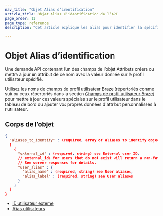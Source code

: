 ```yaml
---
nav_title: "Objet Alias d’identification"
article_title: Objet Alias d’identification de l’API
page_order: 11
page_type: reference
description: "Cet article explique les alias pour identifier la spécification d’objet."

---
```


# Objet Alias d’identification

Une demande API contenant l’un des champs de l’objet Attributs créera ou mettra à jour un attribut de ce nom avec la valeur donnée sur le profil utilisateur spécifié. 

Utilisez les noms de champs de profil utilisateur Braze (répertoriés comme suit ou ceux répertoriés dans la section [Champs de profil utilisateur Braze]({{site.baseurl}}/api/objects_filters/user_attributes_object/#braze-user-profile-fields)) pour mettre à jour ces valeurs spéciales sur le profil utilisateur dans le tableau de bord ou ajouter vos propres données d'attribut personnalisées à l'utilisateur.

## Corps de l’objet

```json
{
  "aliases_to_identify" : (required, array of aliases to identify object)
  [
    {
      "external_id" : (required, string) see External user ID,
      // external_ids for users that do not exist will return a non-fatal error.
      // See server responses for details.
      "user_alias" : {
        "alias_name" : (required, string) see User aliases,
        "alias_label" : (required, string) see User aliases
      }
    }
  ]
}
```

- [ID utilisateur externe]({{site.baseurl}}/api/objects_filters/user_attributes_object/#braze-user-profile-fields)
- [Alias utilisateurs]({{site.baseurl}}/user_guide/data_and_analytics/user_data_collection/user_profile_lifecycle/#user-aliases)
